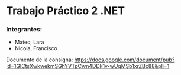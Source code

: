 # Trabajo Práctico 2 .NET

### Integrantes:
- Mateo, Lara
- Nicola, Francisco

Documento de la consigna: https://docs.google.com/document/pub?id=1GICtsXwkwekmSGhYVTpCwn4DDk1v-wUqMSb1xrZBc88&pli=1
